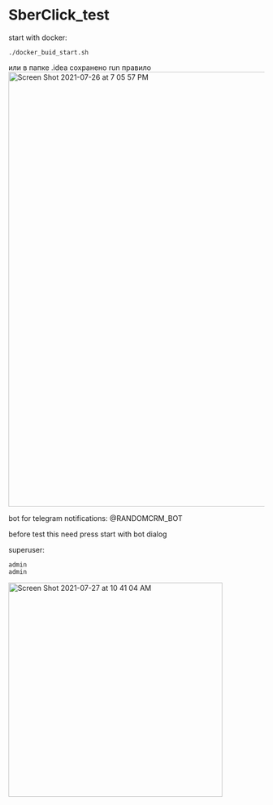 # SberClick_test
start with docker:
```shell
./docker_buid_start.sh
```
или в папке .idea сохранено run правило<img width="855" alt="Screen Shot 2021-07-26 at 7 05 57 PM" src="https://user-images.githubusercontent.com/69805852/127026261-43ff4746-382a-4a48-a209-dc94a490d4bb.png">

bot for telegram notifications: @RANDOMCRM_BOT

before test this need press start with bot dialog

superuser:

    admin
    admin


<img width="421" alt="Screen Shot 2021-07-27 at 10 41 04 AM" src="https://user-images.githubusercontent.com/69805852/127115673-097e0bea-8f07-414a-a93a-b0976cba172e.png">
